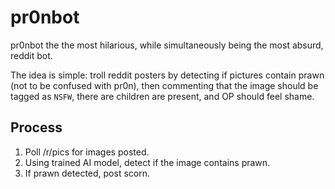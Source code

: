 pr0nbot
===

pr0nbot the the most hilarious, while simultaneously being the most absurd, reddit bot.

The idea is simple: troll reddit posters by detecting if pictures contain prawn (not to be confused with pr0n), then commenting that the image should be tagged as `NSFW`, there are children are present, and OP should feel shame.

Process
-------

1. Poll /r/pics for images posted.
1. Using trained AI model, detect if the image contains prawn.
1. If prawn detected, post scorn.

